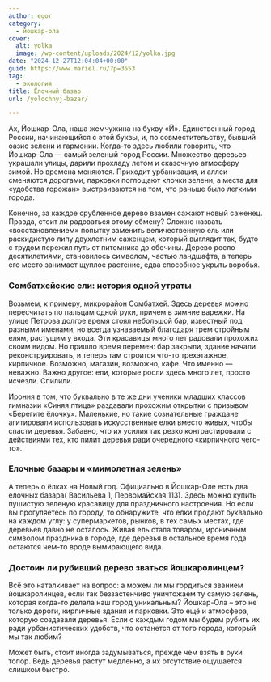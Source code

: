```yaml
---
author: egor
category:
  - йошкар-ола
cover:
  alt: yolka
  image: /wp-content/uploads/2024/12/yolka.jpg
date: "2024-12-27T12:04:04+00:00"
guid: https://www.mariel.ru/?p=3553
tag:
  - экология
title: Ёлочный базар
url: /yolochnyj-bazar/

---
```

Ах, Йошкар-Ола, наша жемчужина на букву «Й». Единственный город России, начинающийся с этой буквы, и, по совместительству, бывший оазис зелени и гармонии. Когда-то здесь любили говорить, что Йошкар-Ола — самый зеленый город России. Множество деревьев украшали улицы, дарили прохладу летом и сказочную атмосферу зимой. Но времена меняются. Приходит урбанизация, и аллеи сменяются дорогами, парковки поглощают клочки зелени, а места для «удобства горожан» выстраиваются на том, что раньше было легкими города.

Конечно, за каждое срубленное дерево взамен сажают новый саженец. Правда, стоит ли радоваться этому обмену? Сложно назвать «восстановлением» попытку заменить величественную ель или раскидистую липу двухлетним саженцем, который выглядит так, будто с трудом пережил путь от питомника до обочины. Дерево росло десятилетиями, становилось символом, частью ландшафта, а теперь его место занимает щуплое растение, едва способное укрыть воробья.

### Сомбатхейские ели: история одной утраты

Возьмем, к примеру, микрорайон Сомбатхей. Здесь деревья можно пересчитать по пальцам одной руки, причем в зимние варежки. На улице Петрова долгое время стоял небольшой бар, известный под разными именами, но всегда узнаваемый благодаря трем стройным елям, растущим у входа. Эти красавицы много лет радовали прохожих своим видом. Но пришло время перемен: бар закрыли, здание начали реконструировать, и теперь там строится что-то трехэтажное, кирпичное. Возможно, магазин, возможно, кафе. Что именно — неважно. Важно другое: ели, которые росли здесь много лет, просто исчезли. Спилили.

Ирония в том, что буквально в те же дни ученики младших классов гимназии «Синяя птица» раздавали прохожим открытки с призывом «Берегите ёлочку». Маленькие, но такие сознательные граждане агитировали использовать искусственные елки вместо живых, чтобы спасти деревья. Забавно, что их усилия так резко контрастировали с действиями тех, кто пилит деревья ради очередного «кирпичного чего-то».

### Елочные базары и «мимолетная зелень»

А теперь о ёлках на Новый год. Официально в Йошкар-Оле есть два елочных базара( Васильева 1, Первомайская 113). Здесь можно купить пушистую зеленую красавицу для праздничного настроения. Но если вы прогуляетесь по городу, то обнаружите, что елки продают буквально на каждом углу: у супермаркетов, рынков, в тех самых местах, где деревьев давно не осталось. Живая ель стала товаром, ироничным символом праздника в городе, где деревья в остальное время года остаются чем-то вроде вымирающего вида.

### Достоин ли рубивший дерево зваться йошкаролинцем?

Всё это наталкивает на вопрос: а можем ли мы гордиться званием йошкаролинцев, если так беззастенчиво уничтожаем ту самую зелень, которая когда-то делала наш город уникальным? Йошкар-Ола – это не только дороги, кирпичные здания и парковки. Это ещё и атмосфера, которую создавали деревья. Если с каждым годом мы будем рубить их ради урбанистических удобств, что останется от того города, который мы так любим?

Может быть, стоит иногда задумываться, прежде чем взять в руки топор. Ведь деревья растут медленно, а их отсутствие ощущается слишком быстро.
